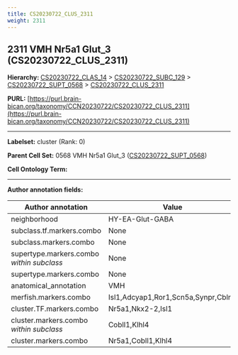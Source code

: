```yaml
---
title: CS20230722_CLUS_2311
weight: 2311
---
```

## 2311 VMH Nr5a1 Glut_3 (CS20230722_CLUS_2311)
<b>Hierarchy: </b>
[CS20230722_CLAS_14](../CS20230722_CLAS_14) >
[CS20230722_SUBC_129](../CS20230722_SUBC_129) >
[CS20230722_SUPT_0568](../CS20230722_SUPT_0568) >
[CS20230722_CLUS_2311](../CS20230722_CLUS_2311)

**PURL:** [https://purl.brain-bican.org/taxonomy/CCN20230722/CS20230722_CLUS_2311](https://purl.brain-bican.org/taxonomy/CCN20230722/CS20230722_CLUS_2311)

---


**Labelset:** cluster (Rank: 0)

**Parent Cell Set:** 0568 VMH Nr5a1 Glut_3 ([CS20230722_SUPT_0568](../CS20230722_SUPT_0568))



**Cell Ontology Term:** 

[MARKER GENES.]: #


---

[TRANSFERRED ANNOTATIONS.]: #


[AUTHOR ANNOTATION FIELDS.]: #


**Author annotation fields:**

| Author annotation | Value |
|-------------------|-------|
|neighborhood|HY-EA-Glut-GABA|
|subclass.tf.markers.combo|None|
|subclass.markers.combo|None|
|supertype.markers.combo _within subclass_|None|
|supertype.markers.combo|None|
|anatomical_annotation|VMH|
|merfish.markers.combo|Isl1,Adcyap1,Ror1,Scn5a,Synpr,Cbln1|
|cluster.TF.markers.combo|Nr5a1,Nkx2-2,Isl1|
|cluster.markers.combo _within subclass_|Cobll1,Klhl4|
|cluster.markers.combo|Nr5a1,Cobll1,Klhl4|
